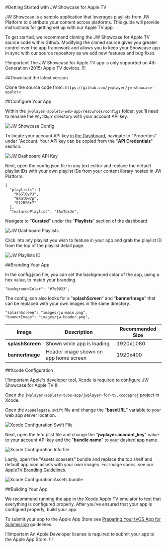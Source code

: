 #Getting Started with JW Showcase for Apple TV

JW Showcase is a sample application that leverages playlists from JW Platform to distribute your content across platforms. This guide will provide instructions for getting set up with our Apple TV app.

To get started, we recommend cloning the JW Showcase for Apple TV source code within Github. Modifying the cloned source gives you greater control over the app framework and allows you to keep your Showcase app in sync with our source repository as we add new features and bug fixes.

!!!important
The JW Showcase for Apple TV app is only supported on 4th Generation (2015) Apple TV devices.
!!!

##Download the latest version

Clone the source code from: `https://github.com/jwplayer/jw-showcase-appletv`

##Configure Your App

Within the `jwplayer-appletv-web-app/resources/configs` folder, you'll need to rename the `VCyJXbpY` directory with your account API key.

![JW Showcase Config](/images/appletv-configs.png)

To locate your account API key [in the Dashboard](https://dashboard.jwplayer.com/), navigate to "Properties" under "Account. Your API key can be copied from the "**API Credentials**" section.

![JW Dashboard API Key](/images/account-api-key.png)

Next, open the config.json file in any text editor and replace the default playlist IDs with your own playlist IDs from your content library hosted in JW Platform.

    {
	  "playlists": [
	    "K6Sl8yPJ",
	    "BXatQw7p",
	    "E12RS6r7"
	  ],
	  "featuredPlaylist": "1AxTdxJn",


Navigate to “**Curated**” under the “**Playlists**” section of the dashboard.

![JW Dashboard Playlists](/images/dashboard-playlists.png)

Click into any playlist you wish to feature in your app and grab the playlist ID from the top of the playlist detail page.

![JW Playlists ID](/images/playlist-id.png)

##Branding Your App

In the config.json file, you can set the background color of the app, using a hex value, to match your branding. 

``` 
"backgroundColor": "#7e0023",
```

The config.json also looks for a "**splashScreen**" and "**bannerImage**" that can be replaced with your own images in the same directory.

```
"splashScreen": "images/jw-main.png",
"bannerImage": "images/jw-header.png",
```

Image | Description | Recommended Size
------------ | ------------- | -------------
**splashScreen** | Shown while app is loading | 1920x1080
**bannerImage** | Header image shown on app home screen | 1920x400

##Xcode Configuration

!!!important
Apple's developer tool, Xcode is required to configure JW Showcase for Apple TV
!!!

Open the `jwplayer-appletv-tvos-app/jwplayer-for-tv.xcodeproj` project in Xcode.

Open the `AppDelegate.swift` file and change the "**baseURL**" variable to your web app server location.

![Xcode Configuration Swift File](/images/xcode-swift-file.png)

Next, open the Info.plist file and change the "**jwplayer.account_key**" value to your account API key and the "**bundle name**" to your desired app name.

![Xcode Configuration Info file](/images/xcode-info-file.png)

Lastly, open the "Assets.xcassets" bundle and replace the top shelf and default app icon assets with your own images. For image specs, see our [AppleTV Branding Guidelines](https://github.com/jwplayer/jw-showcase-appletv/blob/master/jwplayer-appletv-app-branding.pdf).

![Xcode Configuration Assets bundle](/images/xcode-assets-bundle.png)

##Building Your App

We recommend running the app in the Xcode Apple TV emulator to test that everything is configured properly. After you've ensured that your app is configued properly, build your app.

To submit your app to the Apple App Store see [Preparing Your tvOS App for Submission](https://developer.apple.com/tvos/submit/) guidelines.

!!!important
An Apple Developer license is required to submit your app to the Apple App Store.
!!!


